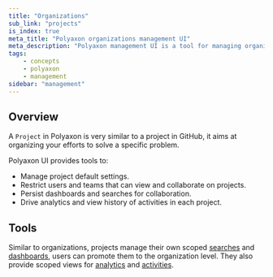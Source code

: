 ```yaml
---
title: "Organizations"
sub_link: "projects"
is_index: true
meta_title: "Polyaxon organizations management UI"
meta_description: "Polyaxon management UI is a tool for managing organizations, teams, projects, agents."
tags:
    - concepts
    - polyaxon
    - management
sidebar: "management"
---
```


## Overview

A `Project` in Polyaxon is very similar to a project in GitHub,
it aims at organizing your efforts to solve a specific problem.

Polyaxon UI provides tools to:

 * Manage project default settings.
 * Restrict users and teams that can view and collaborate on projects.
 * Persist dashboards and searches for collaboration.
 * Drive analytics and view history of activities in each project.

## Tools

Similar to organizations, projects manage their own scoped [searches](/docs/management/organizations/searches/) and [dashboards](/docs/management/organizations/dashboards/), 
users can promote them to the organization level.
They also provide scoped views for [analytics](/docs/management/organizations/analytics/) and [activities](/docs/management/organizations/activities/).   
